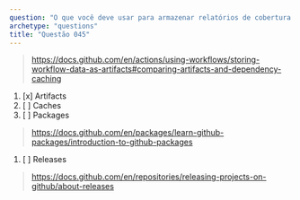 ```yaml
---
question: "O que você deve usar para armazenar relatórios de cobertura ou capturas de tela geradas durante um workflow que executa testes automatizados para um repositório?"
archetype: "questions"
title: "Questão 045"
---
```



> https://docs.github.com/en/actions/using-workflows/storing-workflow-data-as-artifacts#comparing-artifacts-and-dependency-caching
1. [x] Artifacts
1. [ ] Caches
1. [ ] Packages
> https://docs.github.com/en/packages/learn-github-packages/introduction-to-github-packages
1. [ ] Releases
> https://docs.github.com/en/repositories/releasing-projects-on-github/about-releases
